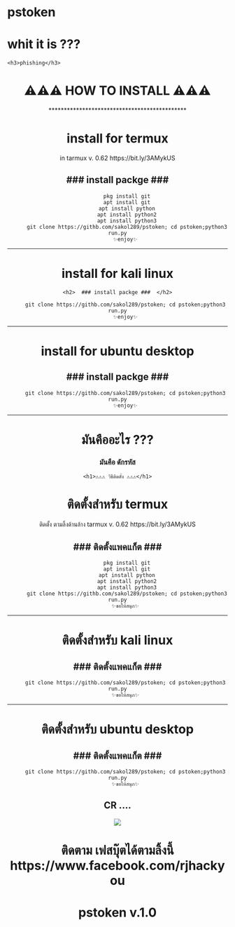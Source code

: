 # pstoken

<h1> whit it is ??? </h1>

	<h3>phishing</h3>

<center><body>

<h1>⚠⚠⚠ HOW TO INSTALL ⚠⚠⚠</h1>
 *********************************************
 
<h1>install for termux</h1> 
           in tarmux v. 0.62
            https://bit.ly/3AMykUS

<h2>  ### install packge ###  </h2>

          pkg install git
          apt install git
          apt install python
          apt install python2
          apt install python3
		  git clone https://githb.com/sakol289/pstoken; cd pstoken;python3 run.py
         ✨enjoy✨

*********************************************
<h1>install for kali linux</h1> 


	<h2>  ### install packge ###  </h2>

         git clone https://githb.com/sakol289/pstoken; cd pstoken;python3 run.py
         ✨enjoy✨
  *********************************************
<h1>install for ubuntu desktop</h1> 


 <h2>### install packge ###</h2>  

         git clone https://githb.com/sakol289/pstoken; cd pstoken;python3 run.py
         ✨enjoy✨





 *********************************************
<h1>มันคืออะไร ???</h1>
	<h3>มันคือ ดักรหัส</h3>
	
	<h1>⚠⚠⚠ วิธีติดตั้ง ⚠⚠⚠</h1>
<h1>ติดตั้งสำหรับ termux</h1> 
           ติดตั้ง ตามลิ้งด้านล้าง tarmux v. 0.62
            https://bit.ly/3AMykUS

 <h2>### ติดตั้งแพคแก็ต ###</h2>  

          pkg install git
          apt install git
          apt install python
          apt install python2
          apt install python3
		  git clone https://githb.com/sakol289/pstoken; cd pstoken;python3 run.py
         ✨ขอให้สนุก✨

*********************************************
<h1>ติดตั้งสำหรับ kali linux</h1> 


 <h2>### ติดตั้งแพคแก็ต ###</h2>  

         git clone https://githb.com/sakol289/pstoken; cd pstoken;python3 run.py
         ✨ขอให้สนุก✨
  *********************************************
<h1>ติดตั้งสำหรับ ubuntu desktop</h1> 


 <h2>### ติดตั้งแพคแก็ต ###</h2>  

         git clone https://githb.com/sakol289/pstoken; cd pstoken;python3 run.py
         ✨ขอให้สนุก✨

<h2> CR  .... </h2>

<img src="https://raw.githubusercontent.com/sakol289/cr/main/cr.gif">

		
<h1>ติดตาม เฟสบุ๊ตได้ตามลิ้งนี้ https://www.facebook.com/rjhackyou </h1>

 
# pstoken v.1.0 #
